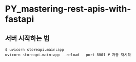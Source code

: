 # PY_mastering-rest-apis-with-fastapi

## 서버 시작하는 법

```
$ uvicorn storeapi.main:app
uvicorn storeapi.main:app --reload --port 8001 # 자동 재시작
```
